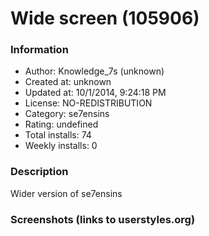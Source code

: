 # Wide screen (105906)

### Information
- Author: Knowledge_7s (unknown)
- Created at: unknown
- Updated at: 10/1/2014, 9:24:18 PM
- License: NO-REDISTRIBUTION
- Category: se7ensins
- Rating: undefined
- Total installs: 74
- Weekly installs: 0


### Description
Wider version of se7ensins


### Screenshots (links to userstyles.org)



